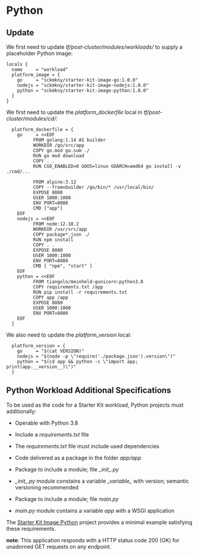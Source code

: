 # Python

## Update

We first need to update *tf/post-cluster/modules/workloads/* to supply a placeholder Python image:

```hcl
locals {
  name     = "workload"
  platform_image = {
    go     = "sckmkny/starter-kit-image-go:1.0.0"
    nodejs = "sckmkny/starter-kit-image-nodejs:1.0.0"
    python = "sckmkny/starter-kit-image-python:1.0.0"
  }
}
```

We first need to update the *platform_dockerfile* local in *tf/post-cluster/modules/cd/*:

```hcl
  platform_dockerfile = {
    go     = <<EOF
          FROM golang:1.14 AS builder
          WORKDIR /go/src/app
          COPY go.mod go.sum ./
          RUN go mod download
          COPY . .
          RUN CGO_ENABLED=0 GOOS=linux GOARCH=amd64 go install -v ./cmd/...

          FROM alpine:3.12
          COPY --from=builder /go/bin/* /usr/local/bin/
          EXPOSE 8080
          USER 1000:1000
          ENV PORT=8080
          CMD ["app"]
    EOF
    nodejs = <<EOF
          FROM node:12.18.2
          WORKDIR /usr/src/app
          COPY package*.json ./
          RUN npm install
          COPY . .
          EXPOSE 8080
          USER 1000:1000
          ENV PORT=8080
          CMD [ "npm", "start" ]
    EOF
    python = <<EOF
          FROM tiangolo/meinheld-gunicorn:python3.8
          COPY requirements.txt /app
          RUN pip install -r requirements.txt
          COPY app /app
          EXPOSE 8080
          USER 1000:1000
          ENV PORT=8080
    EOF
  }
```

We also need to update the *platform_version* local:

```hcl
  platform_version = {
    go     = "$(cat VERSION)"
    nodejs = "$(node -p \"require('./package.json').version\")"
    python = "$(cd app && python -c \"import app; print(app.__version__)\")"
  }
```

## Python Workload Additional Specifications

To be used as the code for a Starter Kit workload, Python projects must additionally:

- Operable with Python 3.8

- Include a *requirements.txt* file

- The *requirements.txt* file must include used dependencies

- Code delivered as a package in the folder *app/app*

- Package to include a module; file *\__init__.py*

- *\__init__.py* module constains a variable *\__variable__* with version; semantic versioning recommended

- Package to include a module; file *main.py*

- *main.py* module contains a variable *app* with a WSGI application

The [Starter Kit Image Python](https://github.com/larkintuckerllc/starter-kit-image-python) project provides a minimal example satisfying these requirements.

**note**: This application responds with a HTTP status code 200 (OK) for unadorned GET requests on any endpoint.
